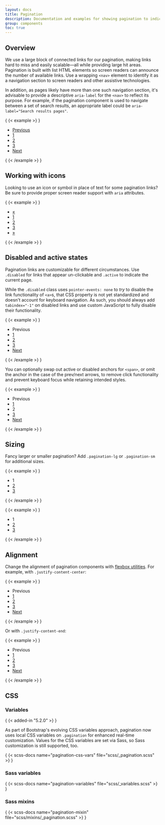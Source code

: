 ```yaml
---
layout: docs
title: Pagination
description: Documentation and examples for showing pagination to indicate a series of related content exists across multiple pages.
group: components
toc: true
---
```


## Overview

We use a large block of connected links for our pagination, making links hard to
miss and easily scalable—all while providing large hit areas. Pagination is
built with list HTML elements so screen readers can announce the number of
available links. Use a wrapping `<nav>` element to identify it as a navigation
section to screen readers and other assistive technologies.

In addition, as pages likely have more than one such navigation section, it's
advisable to provide a descriptive `aria-label` for the `<nav>` to reflect its
purpose. For example, if the pagination component is used to navigate between a
set of search results, an appropriate label could be
`aria-label="Search results pages"`.

{ {< example >} }
<nav aria-label="Page navigation example">
  <ul class="pagination">
    <li class="page-item"><a class="page-link" href="#">Previous</a></li>
    <li class="page-item"><a class="page-link" href="#">1</a></li>
    <li class="page-item"><a class="page-link" href="#">2</a></li>
    <li class="page-item"><a class="page-link" href="#">3</a></li>
    <li class="page-item"><a class="page-link" href="#">Next</a></li>
  </ul>
</nav>
{ {< /example >} }

## Working with icons

Looking to use an icon or symbol in place of text for some pagination links? Be
sure to provide proper screen reader support with `aria` attributes.

{ {< example >} }
<nav aria-label="Page navigation example">
  <ul class="pagination">
    <li class="page-item">
      <a class="page-link" href="#" aria-label="Previous">
        <span aria-hidden="true">&laquo;</span>
      </a>
    </li>
    <li class="page-item"><a class="page-link" href="#">1</a></li>
    <li class="page-item"><a class="page-link" href="#">2</a></li>
    <li class="page-item"><a class="page-link" href="#">3</a></li>
    <li class="page-item">
      <a class="page-link" href="#" aria-label="Next">
        <span aria-hidden="true">&raquo;</span>
      </a>
    </li>
  </ul>
</nav>
{ {< /example >} }

## Disabled and active states

Pagination links are customizable for different circumstances. Use `.disabled`
for links that appear un-clickable and `.active` to indicate the current page.

While the `.disabled` class uses `pointer-events: none` to _try_ to disable the
link functionality of `<a>`s, that CSS property is not yet standardized and
doesn't account for keyboard navigation. As such, you should always add
`tabindex="-1"` on disabled links and use custom JavaScript to fully disable
their functionality.

{ {< example >} }
<nav aria-label="...">
  <ul class="pagination">
    <li class="page-item disabled">
      <a class="page-link">Previous</a>
    </li>
    <li class="page-item"><a class="page-link" href="#">1</a></li>
    <li class="page-item active" aria-current="page">
      <a class="page-link" href="#">2</a>
    </li>
    <li class="page-item"><a class="page-link" href="#">3</a></li>
    <li class="page-item">
      <a class="page-link" href="#">Next</a>
    </li>
  </ul>
</nav>
{ {< /example >} }

You can optionally swap out active or disabled anchors for `<span>`, or omit the
anchor in the case of the prev/next arrows, to remove click functionality and
prevent keyboard focus while retaining intended styles.

{ {< example >} }
<nav aria-label="...">
  <ul class="pagination">
    <li class="page-item disabled">
      <span class="page-link">Previous</span>
    </li>
    <li class="page-item"><a class="page-link" href="#">1</a></li>
    <li class="page-item active" aria-current="page">
      <span class="page-link">2</span>
    </li>
    <li class="page-item"><a class="page-link" href="#">3</a></li>
    <li class="page-item">
      <a class="page-link" href="#">Next</a>
    </li>
  </ul>
</nav>
{ {< /example >} }

## Sizing

Fancy larger or smaller pagination? Add `.pagination-lg` or `.pagination-sm` for
additional sizes.

{ {< example >} }
<nav aria-label="...">
  <ul class="pagination pagination-lg">
    <li class="page-item active" aria-current="page">
      <span class="page-link">1</span>
    </li>
    <li class="page-item"><a class="page-link" href="#">2</a></li>
    <li class="page-item"><a class="page-link" href="#">3</a></li>
  </ul>
</nav>
{ {< /example >} }

{ {< example >} }
<nav aria-label="...">
  <ul class="pagination pagination-sm">
    <li class="page-item active" aria-current="page">
      <span class="page-link">1</span>
    </li>
    <li class="page-item"><a class="page-link" href="#">2</a></li>
    <li class="page-item"><a class="page-link" href="#">3</a></li>
  </ul>
</nav>
{ {< /example >} }

## Alignment

Change the alignment of pagination components with [flexbox utilities](../utilities/flex.md). For example, with `.justify-content-center`:

{ {< example >} }
<nav aria-label="Page navigation example">
  <ul class="pagination justify-content-center">
    <li class="page-item disabled">
      <a class="page-link">Previous</a>
    </li>
    <li class="page-item"><a class="page-link" href="#">1</a></li>
    <li class="page-item"><a class="page-link" href="#">2</a></li>
    <li class="page-item"><a class="page-link" href="#">3</a></li>
    <li class="page-item">
      <a class="page-link" href="#">Next</a>
    </li>
  </ul>
</nav>
{ {< /example >} }

Or with `.justify-content-end`:

{ {< example >} }
<nav aria-label="Page navigation example">
  <ul class="pagination justify-content-end">
    <li class="page-item disabled">
      <a class="page-link">Previous</a>
    </li>
    <li class="page-item"><a class="page-link" href="#">1</a></li>
    <li class="page-item"><a class="page-link" href="#">2</a></li>
    <li class="page-item"><a class="page-link" href="#">3</a></li>
    <li class="page-item">
      <a class="page-link" href="#">Next</a>
    </li>
  </ul>
</nav>
{ {< /example >} }

## CSS

### Variables

{ {< added-in "5.2.0" >} }

As part of Bootstrap's evolving CSS variables approach, pagination now uses
local CSS variables on `.pagination` for enhanced real-time customization.
Values for the CSS variables are set via Sass, so Sass customization is still
supported, too.

{ {< scss-docs name="pagination-css-vars" file="scss/_pagination.scss" >} }

### Sass variables

{ {< scss-docs name="pagination-variables" file="scss/_variables.scss" >} }

### Sass mixins

{ {< scss-docs name="pagination-mixin" file="scss/mixins/_pagination.scss" >} }
